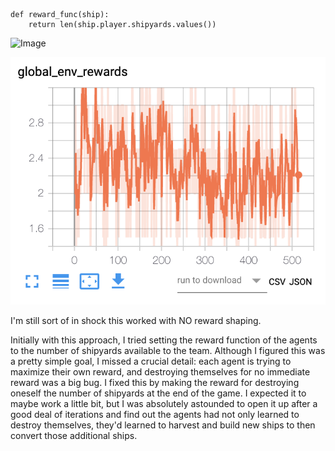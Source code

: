 ```
def reward_func(ship): 
    return len(ship.player.shipyards.values())
```

![Image](example.gif)

![global rewards graph](globalrewardsgraph.png)

I'm still sort of in shock this worked with NO reward shaping.  

Initially with this approach, I tried setting the reward function of the agents to the number of shipyards available to the team.  Although I figured this was a pretty simple goal, I missed a crucial detail: each agent is trying to maximize their own reward, and destroying themselves for no immediate reward was a big bug.  I fixed this by making the reward for destroying oneself the number of shipyards at the end of the game.  I expected it to maybe work a little bit, but I was absolutely astounded to open it up after a good deal of iterations and find out the agents had not only learned to destroy themselves, they'd learned to harvest and build new ships to then convert those additional ships.  
